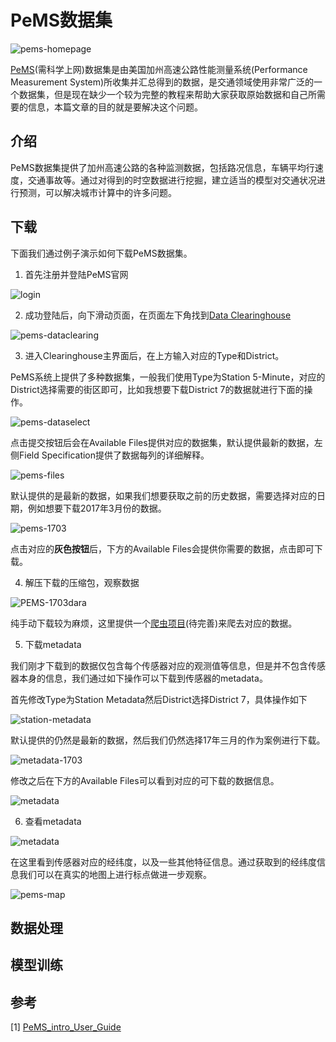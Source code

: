 # PeMS数据集

![pems-homepage](../img/pems/PEMS-homepage.png)

[PeMS](http://pems.dot.ca.gov/)(需科学上网)数据集是由美国加州高速公路性能测量系统(Performance Measurement System)所收集并汇总得到的数据，是交通领域使用非常广泛的一个数据集，但是现在缺少一个较为完整的教程来帮助大家获取原始数据和自己所需要的信息，本篇文章的目的就是要解决这个问题。

## 介绍

PeMS数据集提供了加州高速公路的各种监测数据，包括路况信息，车辆平均行速度，交通事故等。通过对得到的时空数据进行挖掘，建立适当的模型对交通状况进行预测，可以解决城市计算中的许多问题。

## 下载

下面我们通过例子演示如何下载PeMS数据集。

1. 首先注册并登陆PeMS官网

![login](../img/pems/pems-login.png)

2. 成功登陆后，向下滑动页面，在页面左下角找到[Data Clearinghouse](http://pems.dot.ca.gov/?dnode=Clearinghouse)

![pems-dataclearing](../img/pems/PEMS-dataclearing.png)

3. 进入Clearinghouse主界面后，在上方输入对应的Type和District。

PeMS系统上提供了多种数据集，一般我们使用Type为Station 5-Minute，对应的District选择需要的街区即可，比如我想要下载District 7的数据就进行下面的操作。

![pems-dataselect](../img/pems/PEMS-dataselect.png)

点击提交按钮后会在Available Files提供对应的数据集，默认提供最新的数据，左侧Field Specification提供了数据每列的详细解释。

![pems-files](../img/pems/PEMS-files.png)

默认提供的是最新的数据，如果我们想要获取之前的历史数据，需要选择对应的日期，例如想要下载2017年3月份的数据。

![pems-1703](../img/pems/PEMS-1703.png)

点击对应的**灰色按钮**后，下方的Available Files会提供你需要的数据，点击即可下载。

4. 解压下载的压缩包，观察数据

![PEMS-1703dara](../img/pems/PEMS-1703data.png)

纯手动下载较为麻烦，这里提供一个[爬虫项目]()(待完善)来爬去对应的数据。

5. 下载metadata

我们刚才下载到的数据仅包含每个传感器对应的观测值等信息，但是并不包含传感器本身的信息，我们通过如下操作可以下载到传感器的metadata。

首先修改Type为Station Metadata然后District选择District 7，具体操作如下

![station-metadata](../img/pems/station-metadata.png)

默认提供的仍然是最新的数据，然后我们仍然选择17年三月的作为案例进行下载。

![metadata-1703](../img/pems/metadata-1703.png)

修改之后在下方的Available Files可以看到对应的可下载的数据信息。

![metadata](../img/pems/metadata-files.png)

6. 查看metadata

![metadata](../img/pems/pems-metadata.png)

在这里看到传感器对应的经纬度，以及一些其他特征信息。通过获取到的经纬度信息我们可以在真实的地图上进行标点做进一步观察。

![pems-map](../img/pems/pems-map.png)

## 数据处理



## 模型训练



## 参考

[1] [PeMS_intro_User_Guide](https://github.com/Knowledge-Precipitation-Tribe/Urban-computing-papers/blob/master/pdf/PeMS_Intro_User_Guide_v6.pdf)


